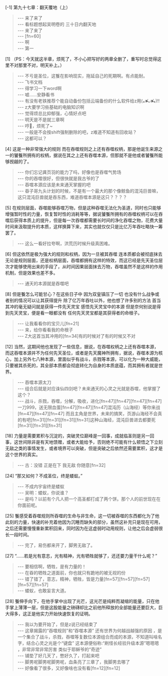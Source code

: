 
[-1] 第九十七章：翻天覆地（上）
>--- 来了来了<br>
>--- 看标题想起吴明卷的 三十日内翻天地<br>
>--- 来了来了<br>
>--- [fn=60]<br>
>--- 啊<br>
>--- 第一<br>

[1] （PS：今天就这半章，烦死了，不小心把写好的两章全删了，重写时总觉得这里不对那里不对，明天补上。）
>--- 不亏是圣位，这餮在影响现实，拖延自己的死期啊。有点能耐。<br>
>--- 飞书文档<br>
>--- 得学习一下word啊<br>
>--- 嘘……安静看书<br>
>--- 有没有老铁推荐个能自动备份包括云端备份的什么软件给z用(⁎⁍̴̛ᴗ⁍̴̛⁎)‼<br>
>--- z大要学习些基础的电脑知识啊<br>
>--- 觉得烦总比抑郁强，心情好点吧<br>
>--- 明天是不是就三章啊<br>
>--- 哼💢，烦死了~<br>
>--- 一般是不会按shift强制删除的吧，z难道不知道有回收站？<br>
>--- 这都可以？<br>

[4] 这是一种非常强大的规则 而在吞噬规则之上还有吞噬权柄，那是他诞生来源之一的饕餮所拥有的权柄，据说在其之上还有吞噬本源，但那就不是他或者饕餮所能够觊觎的了。
>--- 你们忘记龚页羽的能力了吗，好像也是吞噬气势场<br>
>--- 你的吞噬很好，但很快就是我古爷的了<br>
>--- 吞噬本源应该是未来通天掌握的吧<br>
>--- 昋子哥九头计划的时候，不是有一个最大的那个像鲸鱼的混沌巨兽嘛，这只混沌巨兽就是吞东西，难道吞噬本源是这只？？？？<br>

[5] 在规则层面，吞噬能够吞噬万物，但是这种吞噬无法化为圣道，同时也只能够增强暂时性的力量，恢复暂时性的消耗等等，据说饕餮所拥有的吞噬权柄可以在吞噬后获得本质上的提升，但是每一次吞噬都需要长时间的净化吞噬之物，花费大量时间来汲取提升的本质，这样换算下来，其实也就仅仅只是比亿万年吞吐略快一筹罢了。
>--- 这么一看好拉夸啊，洪荒历时候升级真困难。<br>

[6] 但这依然是极为强大的规则和权柄，因为一旦被其吞噬 连本质都会被彻底抹去 无论是规则层面，还是权柄层面，吞噬都拥有这样的特效，而这已经是先天圣位层次才能够使用出来的手段了，从时间因果层面抹去万物，吞噬虽然不是这样的作用机制，但是效果也差不多。
>--- 通天的本源就是吞噬吧<br>

[8] 但是餮怎么可能甘心？在这些日子中 因为双皇镇压了一切 也没有什么战争或者别的情况可以让其获得提升 除了亿万年吞吐以外，他也想了许多别的方法 首当其冲的毫无疑问就是获得一件先天灵宝 感悟先天灵宝中的本源 但是奈何别说是得到先天灵宝，便是看一眼都没有 任何先天灵宝都是其获得者的命根子。
>--- 让我看看你的宝贝儿[fn=21]<br>
>--- 来，给你看看我的命根子<br>
>--- Z大这首当其冲用的[fn=34]有的时候对了有的时候又不对<br>

[12] 当然，这期间他也发现了一些信息，据说，在吞噬权柄之上还有吞噬本源，而这吞噬本源并不为任何先天圣位，或者是先天魔神所拥有，据说，吞噬本源为核心，加上另外七八种本源，里面似乎有战斗，杀戮等本源，可以化为一种大威能，只要被其杀死的，其全部本质都会彻底转化为自身的本质底蕴，而其拥有者就是世界。
>--- 吞噬本源太刀<br>
>--- 组合后就是对应诛仙四剑吧？未来通天的心灵之光就是吞噬，他掌握了这个？<br>
>--- 战斗，杀戮，吞噬，分解，吸收，进化[fn=47][fn=47][fn=47][fn=47]一刀999，送无限血蛋[fn=47][fn=47][fn=47]混沌历（山海经）等你来战[fn=47][fn=47][fn=47]   而且主角是世界，未来的搞笑，页游山海经不会真的有吧[fn=31][fn=31][fn=31][fn=31]这种山海经，混沌巨兽进去都要死[fn=31][fn=31][fn=31]<br>

[18] 力量是需要累积与沉淀的，突破灵位巅峰是一回事，成就临圣则是另一回事，这世间除非是有天地馈赠，或者大能给予，否则绝不可能有什么顿悟之下立刻无敌之类的事情发生，或者境界可以突破，但是突破之后依然还需要累积，这才是这个世界的真实。
>--- 古：没错 正是在下 我无敌 你随意[fn=32]<br>

[24] “那又如何？不成圣位，终是蝼蚁。”
>--- 不成内宇宙终是蝼蚁<br>
>--- 吴明：蝼蚁，你说谁？<br>
>--- 是吗？以前有个凡人把一个高圣都打成了两个饼。那个人的前世现在在你面前呢。<br>

[25] 餮感受着吞噬规则所吞噬的生命与非生命，这一切被吞噬的东西都化为了他此刻的力量，快速的补充着他因为沉睡而缺失的部分，虽然这补充只是现在可用，之后还需要慢慢重新累积回来，同时因为在这虚弱时动用规则，让他之后会虚弱很长一段时间。
>--- 完了，易伤都来开了，脚男无敌了。<br>

[27] “……若是光有意志，光有精神，光有牺牲就够了，还还要力量干什么呢？”
>--- 要相信啊，牺牲，是有力量的！<br>
>--- 在昋的牺牲之道面前，你也就只有跪地的被无视的份<br>
>--- 错了错了，意志，精神，牺牲，皆是力量[fn=57][fn=57][fn=57][fn=57][fn=57]<br>
>--- 蝼蚁，也敢妄言大道。<br>

[28] 餮伸手向下，在他手掌中出现了光芒，这光芒是纯粹而凝缩的能量，只在他手掌上薄薄一层，但是这股能量之磅礴却比之前他所释放的全部能量还要巨大，巨大得多，这正是他实力开始快速恢复的证明。
>--- 我以为要开始了，但是z说已经结束了<br>
>--- 这章揭露的“吞噬规则”和“吞噬本源”  还有世界为何越战越强的原因 ，是一个集合了战斗，杀戮，吞噬等复数位本源组合而成的本源，不知道叫啥名字，结合心灵之光是个“键盘”   这本源便俗称:“刷怪长经验升级本源”嗯嗯嗯 ，非常非常非常厉害           类似于耶稣爷的“奇迹”<br>
>--- 铺垫了好几天了，憋好久了，打起来吧<br>
>--- 脚男呢脚男呢脚男呢，血条亮了三章了，我脚男去哪了<br>
>--- 好像看了很多，又好像啥也没有看[fn=12][fn=12]<br>
